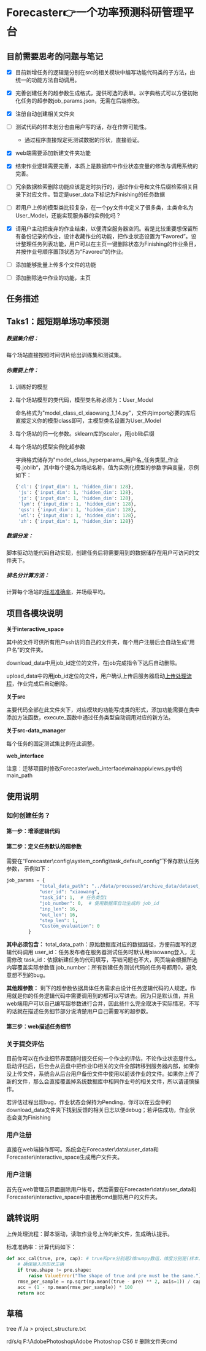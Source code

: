 # Forecaster👉一个功率预测科研管理平台

## 目前需要思考的问题与笔记

- [x] 目前新增任务的逻辑是分别在src的相关模块中编写功能代码类的子方法，由统一的功能方法自动调用。
- [x] 完善创建任务的超参数生成格式，提供可选的表单。以字典格式可以方便初始化任务的超参数job_params.json，无需在后端修改。
- [x] 注册自动创建相关文件夹
- [ ] 测试代码的样本划分也由用户写的话，存在作弊可能性。
  - 通过程序直接规定死测试数据的形状，直接验证。
- [x] web端需要添加新建文件夹功能
- [x] 结束作业逻辑需要完善，本质上是数据库中作业状态变量的修改与调用系统的完善。
- [ ] 冗余数据检索删除功能应该是定时执行的，通过作业号和文件后缀检索相关目录下对应文件。暂定是user_data下标记为Finishing的任务数据
- [ ] 若用户上传的模型类比较复杂，在一个py文件中定义了很多类，主类命名为User_Model，还能实现服务器的实例化吗？
- [x] 请用户主动把废弃的作业结束，以便清空服务器空间。若是比较重要想保留所有备份记录的作业，设计收藏作业的功能，把作业状态设置为“Favored”。设计整理任务列表功能，用户可以在主页一键删除状态为Finishing的作业条目，并按作业号顺序置顶状态为“Favored”的作业。
- [ ] 添加能够批量上传多个文件的功能
- [ ] 添加删除选中作业的功能，主页





## 任务描述

## Taks1：超短期单场功率预测

##### 数据集介绍：

每个场站直接按照时间切片给出训练集和测试集。

##### 你需要上传：

1. 训练好的模型

2. 每个场站模型的类代码，模型类名称必须为：User_Model

   命名格式为"model_class_cl_xiaowang_1_14.py"，文件内import必要的库后直接定义你的模型class即可，主模型类名设置为User_Model

3. 每个场站的归一化参数。sklearn库的scaler，用joblib后缀

4. 每个场站的模型实例化超参数

   字典格式储存为"model_class_hyperparams_用户名\_任务类型\_作业号.joblib“，其中每个键名为场站名称，值为实例化模型的参数字典变量，示例如下：

   ```python
   {'cl': {'input_dim': 1, 'hidden_dim': 128},
    'js': {'input_dim': 1, 'hidden_dim': 128},
    'jz': {'input_dim': 1, 'hidden_dim': 128},
    'lym': {'input_dim': 1, 'hidden_dim': 128},
    'qss': {'input_dim': 1, 'hidden_dim': 128},
    'wtl': {'input_dim': 1, 'hidden_dim': 128},
    'zh': {'input_dim': 1, 'hidden_dim': 128}}
   ```

   

##### 数据分发：

脚本驱动功能代码自动实现，创建任务后将需要用到的数据储存在用户可访问的文件夹下。

##### 排名分计算方法：

计算每个场站的[标准准确率](#acc_cal)，并场级平均。



## 项目各模块说明

**关于interactive_space**

其中的文件可供所有用户ssh访问自己的文件夹，每个用户注册后会自动生成“用户名”的文件夹。

download_data中用job_id定位的文件，在job完成指令下达后自动删除。

upload_data中的用job_id定位的文件，用户确认上传后服务器启动[上传处理流程](#sccllc)，作业完成后自动删除。

**关于src**

主要代码全部在此文件夹下，对应模块的功能写成类的形式，添加功能需要在类中添加方法函数，execute_函数中通过任务类型自动调用对应的新方法。

**关于src-data_manager**

每个任务的固定测试集比例在此调整。



**web_interface**

注意：迁移项目时修改Forecaster\web_interface\mainapp\views.py中的main_path



## 使用说明

### 如何创建任务？

#### 第一步：增添逻辑代码

#### 第二步：定义任务默认的超参数

需要在“Forecaster\config\system_config\task_default_config”下保存默认任务参数，
示例如下：

```python
job_params = {
            "total_data_path": "../data/processed/archive_data/dataset_1/total_data_dic.joblib",
            "user_id": "xiaowang",
            "task_id": 1,  # 任务类型1
            "job_number": 0,  # 使用数据库自动生成的 job_id
            "inp_len": 16,
            "out_len": 16,
            "step_len": 1,
            "Custom_evaluation": 0
        }
```

**其中必须包含：**
total_data_path：原始数据库对应的数据路径，方便前面写的逻辑代码调用
user_id：任务发布者在服务器测试任务时默认用xiaowang登入，无需修改
task_id：依据新建任务的代码填写，写错问题也不大，网页端会根据所选内容覆盖实际参数值
job_number：所有新建任务测试代码的任务号都用0，避免意想不到的bug。

**其他超参数：**
剩下的超参数依据具体任务需求由设计任务逻辑代码的人规定。作用就是你的任务逻辑代码中需要调用到的都可以写进去。因为只是默认值，并且web端用户可以自己编写超参数进行合并，因此些什么完全取决于实际情况，不写的话就在描述任务细节部分说清楚用户自己需要写的超参数。

#### 第三步：web描述任务细节



### 关于提交评估

目前你可以在作业细节界面随时提交任何一个作业的评估，不论作业状态是什么。启动评估后，后台会从云盘中把作业ID相关的文件全部转移到服务器内部，如果你没上传文件，系统会从后台用户备份文件中使用以前该作业的文件。如果你上传了新的文件，那么会直接覆盖掉系统数据库中相同作业号的相关文件，所以请谨慎操作。

若评估过程出现bug，作业状态会保持为Pending，你可以在云盘中的download_data文件夹下找到反馈的相关日志以便debug；若评估成功，作业状态会变为Finishing



### 用户注册

直接在web端操作即可。系统会在Forecaster\data\user_data和Forecaster\interactive_space生成用户文件夹。

### 用户注销

首先在web管理员界面删除用户帐号，然后需要在Forecaster\data\user_data和Forecaster\interactive_space中直接用cmd删除用户的文件夹。





## 跳转说明

<span id="sccllc">上传处理流程：</span>脚本驱动，读取作业号上传的新文件，生成确认提示。

<span id="acc_cal">标准准确率：</span>计算代码如下：

```python
def acc_cal(true, pre, cap): # true和pre分别是2维numpy数组，维度分别是(样本，预测步长)；cap是额定
    # 确保输入的形状正确
    if true.shape != pre.shape:
        raise ValueError("The shape of true and pre must be the same.")
    rmse_per_sample = np.sqrt(np.mean((true - pre) ** 2, axis=1)) / cap
    acc = (1 - np.mean(rmse_per_sample)) * 100
    return acc
```




## 草稿

tree /f /a > project_structure.txt

rd/s/q F:\AdobePhotoshop\Adobe Photoshop CS6 # 删除文件夹cmd

